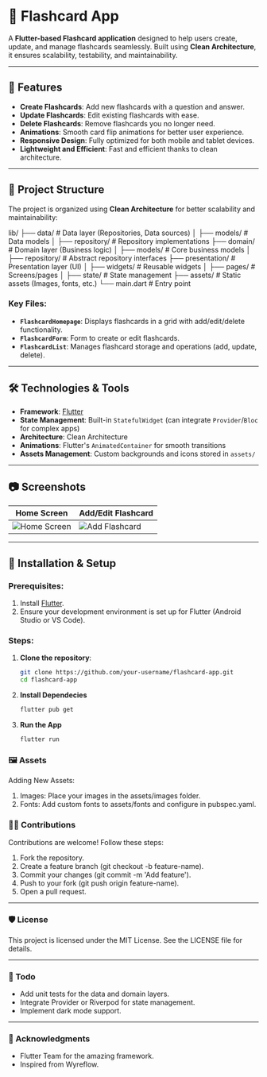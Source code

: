 # 📱 Flashcard App

A **Flutter-based Flashcard application** designed to help users create, update, and manage flashcards seamlessly. Built using **Clean Architecture**, it ensures scalability, testability, and maintainability.

---

## 🚀 Features

- **Create Flashcards**: Add new flashcards with a question and answer.
- **Update Flashcards**: Edit existing flashcards with ease.
- **Delete Flashcards**: Remove flashcards you no longer need.
- **Animations**: Smooth card flip animations for better user experience.
- **Responsive Design**: Fully optimized for both mobile and tablet devices.
- **Lightweight and Efficient**: Fast and efficient thanks to clean architecture.

---

## 📂 Project Structure

The project is organized using **Clean Architecture** for better scalability and maintainability:

lib/
├── data/ # Data layer (Repositories, Data sources)
│
├── models/ # Data models
│
├── repository/ # Repository implementations
├── domain/ # Domain layer (Business logic)
│
├── models/ # Core business models
│
├── repository/ # Abstract repository interfaces
├── presentation/ # Presentation layer (UI)
│
├── widgets/ # Reusable widgets
│
├── pages/ # Screens/pages
│ ├── state/ # State management
├── assets/ # Static assets (Images, fonts, etc.)
└── main.dart # Entry point

### Key Files:

- **`FlashcardHomepage`**: Displays flashcards in a grid with add/edit/delete functionality.
- **`FlashcardForm`**: Form to create or edit flashcards.
- **`FlashcardList`**: Manages flashcard storage and operations (add, update, delete).

---

## 🛠️ Technologies & Tools

- **Framework**: [Flutter](https://flutter.dev)
- **State Management**: Built-in `StatefulWidget` (can integrate `Provider`/`Bloc` for complex apps)
- **Architecture**: Clean Architecture
- **Animations**: Flutter's `AnimatedContainer` for smooth transitions
- **Assets Management**: Custom backgrounds and icons stored in `assets/`

---

## 📷 Screenshots

| Home Screen                                 | Add/Edit Flashcard                           |
| ------------------------------------------- | -------------------------------------------- |
| ![Home Screen](assets/screenshots/home.png) | ![Add Flashcard](assets/screenshots/add.png) |

---

## 🚧 Installation & Setup

### Prerequisites:

1. Install [Flutter](https://flutter.dev/docs/get-started/install).
2. Ensure your development environment is set up for Flutter (Android Studio or VS Code).

### Steps:

1. **Clone the repository**:
   ```bash
   git clone https://github.com/your-username/flashcard-app.git
   cd flashcard-app
   ```
2. **Install Dependecies**

   ```bash
   flutter pub get

   ```

3. **Run the App**

   ```bash
   flutter run
   ```

### 🖼️ Assets

Adding New Assets:

1. Images: Place your images in the assets/images folder.
2. Fonts: Add custom fonts to assets/fonts and configure in pubspec.yaml.

### 🧑‍💻 Contributions

Contributions are welcome! Follow these steps:

1. Fork the repository.
2. Create a feature branch (git checkout -b feature-name).
3. Commit your changes (git commit -m 'Add feature').
4. Push to your fork (git push origin feature-name).
5. Open a pull request.

---

### 🛡️ License

This project is licensed under the MIT License. See the LICENSE file for details.

---

### 📝 Todo

- Add unit tests for the data and domain layers.
- Integrate Provider or Riverpod for state management.
- Implement dark mode support.

---

### 🤝 Acknowledgments

- Flutter Team for the amazing framework.
- Inspired from Wyreflow.
